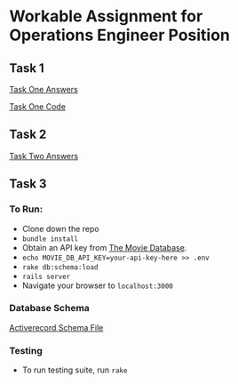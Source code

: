 # Workable Assignment for Operations Engineer Position

## Task 1

[Task One Answers](task1.md)

[Task One Code](log_crawl.rb)

## Task 2

[Task Two Answers](task2.md)

## Task 3
### To Run:

- Clone down the repo
- `bundle install`
- Obtain an API key from [The Movie Database](https://developers.themoviedb.org/3/getting-started). 
- `echo MOVIE_DB_API_KEY=your-api-key-here >> .env`
- `rake db:schema:load`
- `rails server`
- Navigate your browser to `localhost:3000`

### Database Schema

[Activerecord Schema File](db/schema.rb)

### Testing

- To run testing suite, run `rake`
